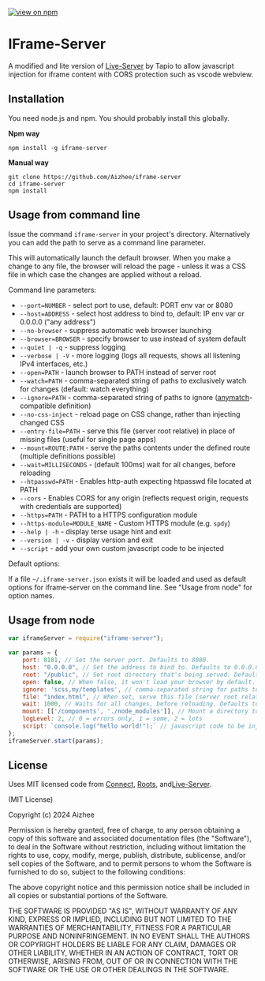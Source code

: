 [![view on npm](http://img.shields.io/npm/v/iframe-server.svg)](https://www.npmjs.org/package/iframe-server)

IFrame-Server
===========

A modified and lite version of [Live-Server](https://github.com/tapio/live-server) by Tapio to allow javascript injection for iframe content with CORS protection such as vscode webview. 

Installation
------------

You need node.js and npm. You should probably install this globally.

**Npm way**

	npm install -g iframe-server

**Manual way**

	git clone https://github.com/Aizhee/iframe-server
	cd iframe-server
	npm install 

Usage from command line
-----------------------

Issue the command `iframe-server` in your project's directory. Alternatively you can add the path to serve as a command line parameter.

This will automatically launch the default browser. When you make a change to any file, the browser will reload the page - unless it was a CSS file in which case the changes are applied without a reload.

Command line parameters:

* `--port=NUMBER` - select port to use, default: PORT env var or 8080
* `--host=ADDRESS` - select host address to bind to, default: IP env var or 0.0.0.0 ("any address")
* `--no-browser` - suppress automatic web browser launching
* `--browser=BROWSER` - specify browser to use instead of system default
* `--quiet | -q` - suppress logging
* `--verbose | -V` - more logging (logs all requests, shows all listening IPv4 interfaces, etc.)
* `--open=PATH` - launch browser to PATH instead of server root
* `--watch=PATH` - comma-separated string of paths to exclusively watch for changes (default: watch everything)
* `--ignore=PATH` - comma-separated string of paths to ignore ([anymatch](https://github.com/es128/anymatch)-compatible definition)
* `--no-css-inject` - reload page on CSS change, rather than injecting changed CSS
* `--entry-file=PATH` - serve this file (server root relative) in place of missing files (useful for single page apps)
* `--mount=ROUTE:PATH` - serve the paths contents under the defined route (multiple definitions possible)
* `--wait=MILLISECONDS` - (default 100ms) wait for all changes, before reloading
* `--htpasswd=PATH` - Enables http-auth expecting htpasswd file located at PATH
* `--cors` - Enables CORS for any origin (reflects request origin, requests with credentials are supported)
* `--https=PATH` - PATH to a HTTPS configuration module
* `--https-module=MODULE_NAME` - Custom HTTPS module (e.g. `spdy`)
* `--help | -h` - display terse usage hint and exit
* `--version | -v` - display version and exit
* `--script` - add your own custom javascript code to be injected

Default options:

If a file `~/.iframe-server.json` exists it will be loaded and used as default options for iframe-server on the command line. See "Usage from node" for option names.


Usage from node
---------------

```javascript
var iframeServer = require("iframe-server");

var params = {
	port: 8181, // Set the server port. Defaults to 8080.
	host: "0.0.0.0", // Set the address to bind to. Defaults to 0.0.0.0 or process.env.IP.
	root: "/public", // Set root directory that's being served. Defaults to cwd.
	open: false, // When false, it won't load your browser by default.
	ignore: 'scss,my/templates', // comma-separated string for paths to ignore
	file: "index.html", // When set, serve this file (server root relative) for every 404 (useful for single-page applications)
	wait: 1000, // Waits for all changes, before reloading. Defaults to 0 sec.
	mount: [['/components', './node_modules']], // Mount a directory to a route.
	logLevel: 2, // 0 = errors only, 1 = some, 2 = lots
	script: `console.log("hello world!");` // javascript code to be injected in the page/iframed content
};
iframeServer.start(params);
```


License
-------

Uses MIT licensed code from [Connect](https://github.com/senchalabs/connect/), [Roots](https://github.com/jenius/roots), and[Live-Server](https://github.com/tapio/live-server).

(MIT License)

Copyright (c) 2024 Aizhee

Permission is hereby granted, free of charge, to any person obtaining a copy of this software and associated documentation files (the "Software"), to deal in the Software without restriction, including without limitation the rights to use, copy, modify, merge, publish, distribute, sublicense, and/or sell copies of the Software, and to permit persons to whom the Software is furnished to do so, subject to the following conditions:

The above copyright notice and this permission notice shall be included in all copies or substantial portions of the Software.

THE SOFTWARE IS PROVIDED "AS IS", WITHOUT WARRANTY OF ANY KIND, EXPRESS OR IMPLIED, INCLUDING BUT NOT LIMITED TO THE WARRANTIES OF MERCHANTABILITY, FITNESS FOR A PARTICULAR PURPOSE AND NONINFRINGEMENT. IN NO EVENT SHALL THE AUTHORS OR COPYRIGHT HOLDERS BE LIABLE FOR ANY CLAIM, DAMAGES OR OTHER LIABILITY, WHETHER IN AN ACTION OF CONTRACT, TORT OR OTHERWISE, ARISING FROM, OUT OF OR IN CONNECTION WITH THE SOFTWARE OR THE USE OR OTHER DEALINGS IN THE SOFTWARE.

